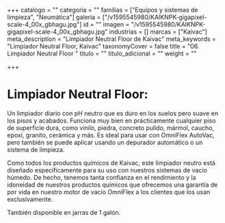 +++
catalogo = ""
categoria = ""
familias = ["Equipos y sistemas de limpieza", "Neumática"]
galeria = ["/v1595545980/KAIKNPK-gigapixel-scale-4_00x_gbhagu.jpg"]
id = ""
imagen = "/v1595545980/KAIKNPK-gigapixel-scale-4_00x_gbhagu.jpg"
industrias = []
marcas = ["Kaivac"]
meta_description = "Limpiador Neutral Floor de Kaivac"
meta_keywords = "Limpiador Neutral Floor, Kaivac"
taxonomyCover = false
title = "06. Limpiador Neutral Floor "
titulo = ""
titulo_adicional = ""
weight = ""

+++
# Limpiador Neutral Floor:

Un limpiador diario con pH neutro que es duro en los suelos pero suave en los pisos y acabados. Funciona muy bien en prácticamente cualquier piso de superficie dura, como vinilo, piedra, concreto pulido, mármol, caucho, epoxi, granito, cerámica y más. Es ideal para usar con OmniFlex AutoVac, pero también se puede aplicar usando un depurador automático o un sistema de limpieza.

Como todos los productos químicos de Kaivac, este limpiador neutro está diseñado específicamente para su uso con nuestros sistemas de vacío húmedo. De hecho, tenemos tanta confianza en el rendimiento y la idoneidad de nuestros productos químicos que ofrecemos una garantía de por vida en nuestro motor de vacío OmniFlex a los clientes que los usan exclusivamente.

También disponible en jarras de 1 galón.